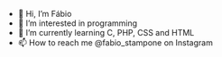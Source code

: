 - 👋 Hi, I’m Fábio
- 👀 I’m interested in programming
- 🌱 I’m currently learning C, PHP, CSS and HTML
- 📫 How to reach me @fabio_stampone on Instagram

<!---
JustFabin/JustFabin is a ✨ special ✨ repository because its `README.md` (this file) appears on your GitHub profile.
You can click the Preview link to take a look at your changes.
--->
